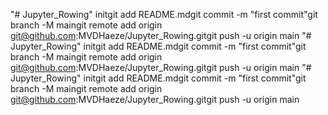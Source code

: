 "# Jupyter_Rowing"  initgit add README.mdgit commit -m "first commit"git branch -M maingit remote add origin git@github.com:MVDHaeze/Jupyter_Rowing.gitgit push -u origin main
"# Jupyter_Rowing"  initgit add README.mdgit commit -m "first commit"git branch -M maingit remote add origin git@github.com:MVDHaeze/Jupyter_Rowing.gitgit push -u origin main
"# Jupyter_Rowing"  initgit add README.mdgit commit -m "first commit"git branch -M maingit remote add origin git@github.com:MVDHaeze/Jupyter_Rowing.gitgit push -u origin main
